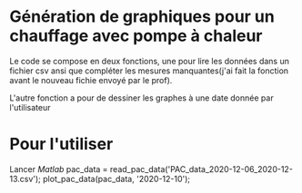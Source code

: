 # Génération de graphiques pour un chauffage avec pompe à chaleur

Le code se compose en deux fonctions, une pour lire les données dans un fichier csv
ansi que compléter les mesures manquantes(j'ai fait la fonction avant le nouveau fichie envoyé par le prof).


L'autre fonction a pour de dessiner les graphes à une date donnée par l'utilisateur

# Pour l'utiliser
 Lancer *Matlab*
pac_data = read_pac_data('PAC_data_2020-12-06_2020-12-13.csv');
plot_pac_data(pac_data, '2020-12-10');
~~~
